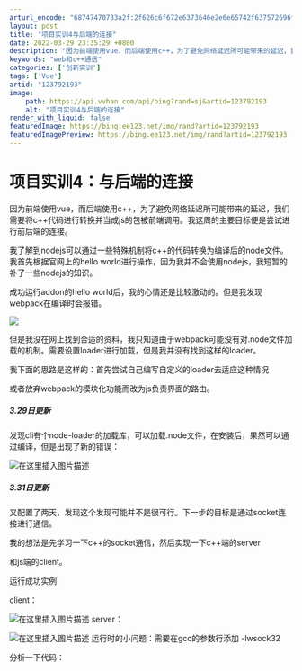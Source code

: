 ```yaml
---
arturl_encode: "68747470733a2f:2f626c6f672e6373646e2e6e65742f637572696f756974792f:61727469636c652f64657461696c732f313233373932313933"
layout: post
title: "项目实训4与后端的连接"
date: 2022-03-29 23:35:29 +0800
description: "因为前端使用vue，而后端使用c++，为了避免网络延迟所可能带来的延迟，我们需要将c++代码进行转换"
keywords: "web和c++通信"
categories: ['创新实训']
tags: ['Vue']
artid: "123792193"
image:
    path: https://api.vvhan.com/api/bing?rand=sj&artid=123792193
    alt: "项目实训4与后端的连接"
render_with_liquid: false
featuredImage: https://bing.ee123.net/img/rand?artid=123792193
featuredImagePreview: https://bing.ee123.net/img/rand?artid=123792193
---
```


# 项目实训4：与后端的连接

因为前端使用vue，而后端使用c++，为了避免网络延迟所可能带来的延迟，我们需要将c++代码进行转换并当成js的包被前端调用。我这周的主要目标便是尝试进行前后端的连接。
  
我了解到nodejs可以通过一些特殊机制将c++的代码转换为编译后的node文件。我首先根据官网上的hello world进行操作，因为我并不会使用nodejs，我短暂的补了一些nodejs的知识。
  
成功运行addon的hello world后，我的心情还是比较激动的。但是我发现webpack在编译时会报错。
  
![](https://i-blog.csdnimg.cn/blog_migrate/6e6f12da1de228f96d506d0c05956213.png)
  
但是我没在网上找到合适的资料，我只知道由于webpack可能没有对.node文件加载的机制。需要设置loader进行加载，但是我并没有找到这样的loader。

我下面的思路是这样的：首先尝试自己编写自定义的loader去适应这种情况

或者放弃webpack的模块化功能而改为js负责界面的路由。

##### 3.29日更新

发现cli有个node-loader的加载库，可以加载.node文件，在安装后，果然可以通过编译，但是出现了新的错误：
  
![在这里插入图片描述](https://i-blog.csdnimg.cn/blog_migrate/f1673e0d783233d5587ee3aaa4e99ff5.png)

##### 3.31日更新

又配置了两天，发现这个发现可能并不是很可行。下一步的目标是通过socket连接进行通信。
  
我的想法是先学习一下c++的socket通信，然后实现一下c++端的server
  
和js端的client。

运行成功实例
  
client：
  
![在这里插入图片描述](https://i-blog.csdnimg.cn/blog_migrate/9d0faeb86978f9dacd59f8f51467d07a.png)
server：
  
![在这里插入图片描述](https://i-blog.csdnimg.cn/blog_migrate/b1fda67b01eed2fcce1e8d63afb3e036.png)
运行时的小问题：需要在gcc的参数行添加 -lwsock32

分析一下代码：